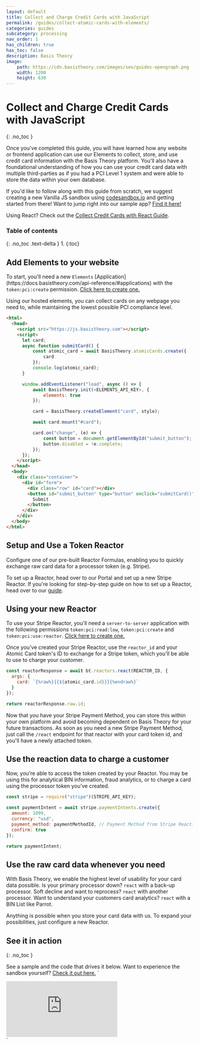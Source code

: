 ```yaml
---
layout: default
title: Collect and Charge Credit Cards with JavaScript
permalink: /guides/collect-atomic-cards-with-elements/
categories: guides
subcategory: processing
nav_order: 1
has_children: true
has_toc: false
description: Basis Theory
image:
    path: https://cdn.basistheory.com/images/seo/guides-opengraph.png
    width: 1200
    height: 630
---
```

# Collect and Charge Credit Cards with JavaScript
{: .no_toc }

Once you've completed this guide, you will have learned how any website or frontend application can use our Elements to collect, store, and use credit card information with the Basis Theory platform. You'll also have a foundational understanding of how you can use your credit card data with multiple third-parties as if you had a PCI Level 1 system and were able to store the data within your own database.

If you'd like to follow along with this guide from scratch, we suggest creating a new Vanilla JS sandbox using <a href="http://codesandbox.io/">codesandbox.io</a> and getting started from there! Want to jump right into our sample app? <a href="https://codesandbox.io/s/github/Basis-Theory/basis-theory-js-examples/tree/master/collect-atomic-cards-with-elements">Find it here!</a>

Using React? Check out the [Collect Credit Cards with React Guide](/guides/collect-atomic-cards-with-elements-react/).

### Table of contents
{: .no_toc .text-delta }
1. 
{:toc}

## Add Elements to your website

<span class="base-alert warning">
  <span>
    To start, you'll need a new <code>Elements</code> [Application](https://docs.basistheory.com/api-reference/#applications) with the <code>token:pci:create</code> permission. <a href="https://portal.basistheory.com/applications/create?permissions=token%3Apci%3Acreate&type=elements&name=Card+Collector" target="_blank">Click here to create one.</a>
  </span>
</span>

Using our hosted elements, you can collect cards on any webpage you need to, while maintaining the lowest possible PCI compliance level.

```html
<html>
  <head>
    <script src="https://js.basistheory.com"></script>
    <script>
      let card;
      async function submitCard() {    
          const atomic_card = await BasisTheory.atomicCards.create({
              card
          });
          console.log(atomic_card);
      }

      window.addEventListener("load", async () => {
          await BasisTheory.init(<ELEMENTS_API_KEY>, {
              elements: true
          });

          card = BasisTheory.createElement("card", style);

          await card.mount("#card");

          card.on("change", (e) => {
              const button = document.getElementById("submit_button");
              button.disabled = !e.complete;
          });
      });
    </script>
  </head>
  <body>
    <div class="container">
      <div id="form">
        <div class="row" id="card"></div>
        <button id="submit_button" type="button" onclick="submitCard()">
          Submit
        </button>
      </div>
    </div>
  </body>
</html>
```

## Setup and Use a Token Reactor

Configure one of our pre-built Reactor Formulas, enabling you to quickly exchange raw card data for a processor token (e.g. Stripe).

To set up a Reactor, head over to our Portal and set up a new Stripe Reactor. If you're looking for step-by-step guide on how to set up a Reactor, head over to our [guide](/guides/setup-your-first-reactor).

## Using your new Reactor 
<span class="base-alert warning">
  <span>
    To use your Stripe Reactor, you'll need a <code>server-to-server</code> application with the following permissions <code>token:pci:read:low</code>, <code>token:pci:create</code> and <code>token:pci:use:reactor</code>. <a href="https://portal.basistheory.com/applications/create?type=server_to_server&permissions=token%3Apci%3Aread%3Alow&permissions=token%3Apci%3Acreate&permissions=token%3Apci%3Ause%3Areactor&name=Card+Reactor" target="_blank">Click here to create one.</a>
  </span>
</span>

Once you’ve created your Stripe Reactor, use the <code>reactor_id</code> and your Atomic Card token's ID to exchange for a Stripe token, which you'll be able to use to charge your customer. 

```js
const reactorResponse = await bt.reactors.react(REACTOR_ID, {
  args: {
    card: `{%raw%}{{${atomic_card.id}}}{%endraw%}`
  }
});

return reactorResponse.raw.id;
```

Now that you have your Stripe Payment Method, you can store this within your own platform and avoid becoming dependent on Basis Theory for your future transactions. As soon as you need a new Stripe Payment Method, just call the `/react` endpoint for that reactor with your card token id, and you'll have a newly attached token.

## Use the reaction data to charge a customer

Now, you’re able to access the token created by your Reactor. You may be using this for analytical BIN information, fraud analytics, or to charge a card using the processor token you’ve created.


```js
const stripe = require("stripe")(STRIPE_API_KEY);

const paymentIntent = await stripe.paymentIntents.create({
  amount: 1099,
  currency: "usd",
  payment_method: paymentMethodId, // Payment Method from Stripe Reaction in step 2
  confirm: true
});

return paymentIntent;
```

## Use the raw card data whenever you need

With Basis Theory, we enable the highest level of usability for your card data possible. 
Is your primary processor down?  `react` with a back-up processor. 
Soft decline and want to reprocess?  `react` with another processor. 
Want to understand your customers card analytics?  `react` with a BIN List like Parrot.

Anything is possible when you store your card data with us. To expand your possibilities, just configure a new Reactor.

## See it in action
{: .no_toc }

See a sample and the code that drives it below. Want to experience the sandbox yourself? [Check it out here.](https://codesandbox.io/s/github/Basis-Theory/basis-theory-js-examples/tree/master/collect-atomic-cards-with-elements)
`
<div class="iframe-container">
  <iframe src="https://codesandbox.io/embed/github/Basis-Theory/basis-theory-js-examples/tree/master/collect-atomic-cards-with-elements?fontsize=14&hidenavigation=1&theme=dark&module=/public/index.html,/public/index.js,/api.js" class="iframe-code" allowfullscreen="" frameborder="0"></iframe>
</div>
`